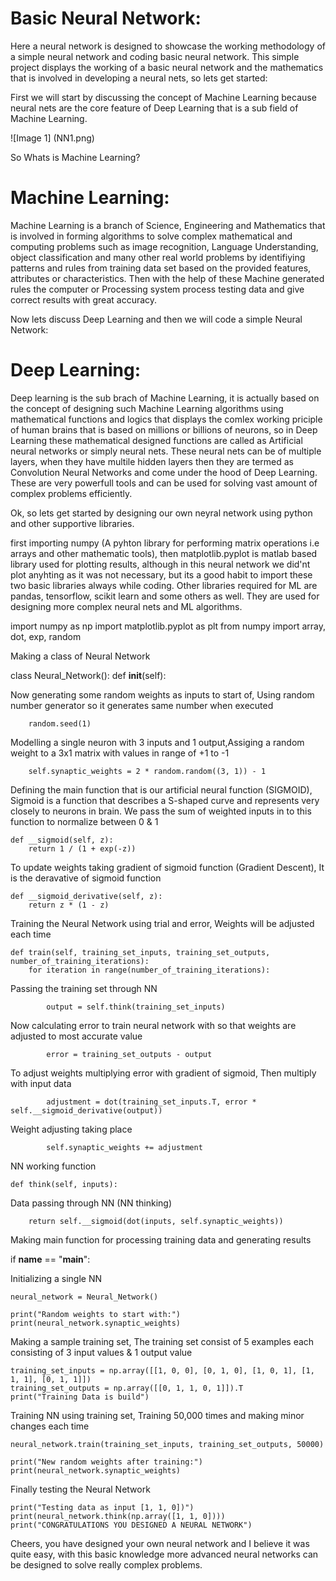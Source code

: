 # Basic Neural Network:
Here a neural network is designed to showcase the working methodology of a simple neural network and coding basic neural network. This simple project displays the working of a basic neural network and the mathematics that is involved in developing a neural nets, so lets get started:

First we will start by discussing the concept of Machine Learning because neural nets are the core feature of Deep Learning that is a sub field of Machine Learning.

![Image 1] (NN1.png)

So Whats is Machine Learning?

# Machine Learning:
Machine Learning is a branch of Science, Engineering and Mathematics that is involved in forming algorithms to solve complex mathematical and computing problems such as image recognition, Language Understanding, object classification and many other real world problems by identifiying patterns and rules from training data set based on the provided features, attributes or characteristics. Then with the help of these Machine generated rules the computer or Processing system process testing data and give correct results with great accuracy.

Now lets discuss Deep Learning and then we will code a simple Neural Network:

# Deep Learning:
Deep learning is the sub brach of Machine Learning, it is actually based on the concept of designing such Machine Learning algorithms using mathematical functions and logics that displays the comlex working priciple of human brains that is based on millions or billions of neurons, so in Deep Learning these mathematical designed functions are called as Artificial neural networks or simply neural nets. These neural nets can be of multiple layers, when they have multile hidden layers then they are termed as Convolution Neural Networks and come under the hood of Deep Learning. These are very powerfull tools and can be used for solving vast amount of complex problems efficiently.

Ok, so lets get started by designing our own neyral network using python and other supportive libraries.

first importing numpy (A pyhton library for performing matrix operations i.e arrays and other mathematic tools), then matplotlib.pyplot is matlab based library used for plotting results, although in this neural network we did'nt plot anyhting as it was not necessary, but its a good habit to import these two basic libraries always while coding. Other libraries required for ML are pandas, tensorflow, scikit learn and some others as well. They are used for designing more complex neural nets and ML algorithms.  

import numpy as np
import matplotlib.pyplot as plt
from numpy import array, dot, exp, random

Making a class of Neural Network

class Neural_Network():
    def __init__(self):

Now generating some random weights as inputs to start of, Using random number generator so it generates same number when executed

        random.seed(1)

Modelling a single neuron with 3 inputs and 1 output,Assiging a random weight to a 3x1 matrix with values in range of +1 to -1

        self.synaptic_weights = 2 * random.random((3, 1)) - 1

Defining the main function that is our artificial neural function (SIGMOID), Sigmoid is a function that describes a S-shaped curve and represents very closely to neurons in brain. We pass the sum of weighted inputs in to this function to normalize between 0 & 1

    def __sigmoid(self, z):
        return 1 / (1 + exp(-z))

To update weights taking gradient of sigmoid function (Gradient Descent), It is the deravative of sigmoid function

    def __sigmoid_derivative(self, z):
        return z * (1 - z)

Training the Neural Network using trial and error, Weights will be adjusted each time  

    def train(self, training_set_inputs, training_set_outputs, number_of_training_iterations):
        for iteration in range(number_of_training_iterations):

Passing the training set through NN

            output = self.think(training_set_inputs)

Now calculating error to train neural network with so that weights are adjusted to most accurate value

            error = training_set_outputs - output

To adjust weights multiplying error with gradient of sigmoid, Then multiply with input data

            adjustment = dot(training_set_inputs.T, error * self.__sigmoid_derivative(output))

Weight adjusting taking place

            self.synaptic_weights += adjustment

NN working function

    def think(self, inputs):

Data passing through NN (NN thinking) 

        return self.__sigmoid(dot(inputs, self.synaptic_weights))

Making main function for processing training data and generating results

if __name__ == "__main__":

Initializing a single NN

    neural_network = Neural_Network()

    print("Random weights to start with:")
    print(neural_network.synaptic_weights)
    
Making a sample training set, The training set consist of 5 examples each consisting of 3 input values & 1 output value

    training_set_inputs = np.array([[1, 0, 0], [0, 1, 0], [1, 0, 1], [1, 1, 1], [0, 1, 1]])
    training_set_outputs = np.array([[0, 1, 1, 0, 1]]).T
    print("Training Data is build")  

Training NN using training set, Training 50,000 times and making minor changes each time

    neural_network.train(training_set_inputs, training_set_outputs, 50000)

    print("New random weights after training:")
    print(neural_network.synaptic_weights)

Finally testing the Neural Network

    print("Testing data as input [1, 1, 0])")
    print(neural_network.think(np.array([1, 1, 0])))
    print("CONGRATULATIONS YOU DESIGNED A NEURAL NETWORK")
    
Cheers, you have designed your own neural network and I believe it was quite easy, with this basic knowledge more advanced neural networks can be designed to solve really complex problems.
        






